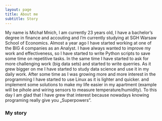 ```yaml
---
layout: page
title: About me
subtitle: Story
---
```

My name is Michał Mnich, I am currently 23 years old, I have a bachelor’s degree in finance and accouting and I’m currently studying at SGH Warsaw School of Economics.
	Almost a year ago I have started working at one of the BIG 4 companies as an Analyst. I have always wanted to improve my work and effectiveness, so I have started to write Python scripts to save some time on repetitive tasks. In the same time I have started to ask for more challenging work (big data sets) and started to write querries. As it grew bigger on me I have started to study data science and use it in my daily work. 
 	After some time as I  was growing more and more interest in the programming I have started to use Linux as it is lighter and quicker.  and implement some solutions to make my life easier in my apartment (example will be pihole and wiring sensors to measure temperature/humidity). 
 	To this day I am glad that I have grew that interest because nowadays knowing programing really give you „Superpowers”.




### My story



